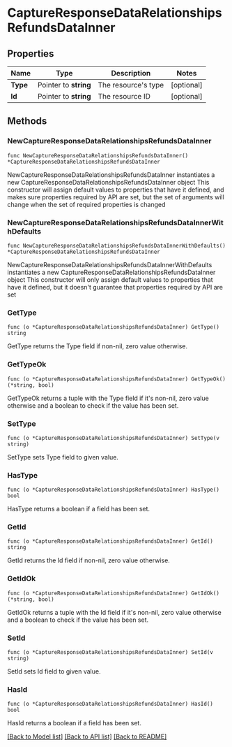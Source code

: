 # CaptureResponseDataRelationshipsRefundsDataInner

## Properties

Name | Type | Description | Notes
------------ | ------------- | ------------- | -------------
**Type** | Pointer to **string** | The resource&#39;s type | [optional] 
**Id** | Pointer to **string** | The resource ID | [optional] 

## Methods

### NewCaptureResponseDataRelationshipsRefundsDataInner

`func NewCaptureResponseDataRelationshipsRefundsDataInner() *CaptureResponseDataRelationshipsRefundsDataInner`

NewCaptureResponseDataRelationshipsRefundsDataInner instantiates a new CaptureResponseDataRelationshipsRefundsDataInner object
This constructor will assign default values to properties that have it defined,
and makes sure properties required by API are set, but the set of arguments
will change when the set of required properties is changed

### NewCaptureResponseDataRelationshipsRefundsDataInnerWithDefaults

`func NewCaptureResponseDataRelationshipsRefundsDataInnerWithDefaults() *CaptureResponseDataRelationshipsRefundsDataInner`

NewCaptureResponseDataRelationshipsRefundsDataInnerWithDefaults instantiates a new CaptureResponseDataRelationshipsRefundsDataInner object
This constructor will only assign default values to properties that have it defined,
but it doesn't guarantee that properties required by API are set

### GetType

`func (o *CaptureResponseDataRelationshipsRefundsDataInner) GetType() string`

GetType returns the Type field if non-nil, zero value otherwise.

### GetTypeOk

`func (o *CaptureResponseDataRelationshipsRefundsDataInner) GetTypeOk() (*string, bool)`

GetTypeOk returns a tuple with the Type field if it's non-nil, zero value otherwise
and a boolean to check if the value has been set.

### SetType

`func (o *CaptureResponseDataRelationshipsRefundsDataInner) SetType(v string)`

SetType sets Type field to given value.

### HasType

`func (o *CaptureResponseDataRelationshipsRefundsDataInner) HasType() bool`

HasType returns a boolean if a field has been set.

### GetId

`func (o *CaptureResponseDataRelationshipsRefundsDataInner) GetId() string`

GetId returns the Id field if non-nil, zero value otherwise.

### GetIdOk

`func (o *CaptureResponseDataRelationshipsRefundsDataInner) GetIdOk() (*string, bool)`

GetIdOk returns a tuple with the Id field if it's non-nil, zero value otherwise
and a boolean to check if the value has been set.

### SetId

`func (o *CaptureResponseDataRelationshipsRefundsDataInner) SetId(v string)`

SetId sets Id field to given value.

### HasId

`func (o *CaptureResponseDataRelationshipsRefundsDataInner) HasId() bool`

HasId returns a boolean if a field has been set.


[[Back to Model list]](../README.md#documentation-for-models) [[Back to API list]](../README.md#documentation-for-api-endpoints) [[Back to README]](../README.md)


